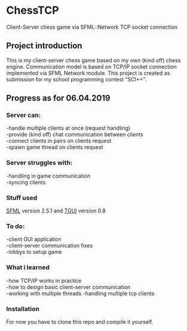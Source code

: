 # ChessTCP
Client-Server chess game via SFML::Network TCP socket connection

## Project introduction
This is my client-server chess game based on my own (kind off) chess engine. 
Communication model is based on TCP/IP socket connection implemented via SFML Network module.
This project is created as submission for my school programming contest "SCI++".  

## Progress as for 06.04.2019
### Server can:
-handle multiple clients at once (request handling) <br>
-provide (kind off) chat communication between clients <br>
-connect clients in pairs on clients request <br> 
-spawn game thread on clients request <br>

### Server struggles with:
-handling in game communication <br>
-syncing clients <br>

### Stuff used
[SFML](https://www.sfml-dev.org/download.php) version 2.5.1 and [TGUI](https://tgui.eu/download/) version 0.8

### To do:
-client GUI application <br>
-client-server communication fixes<br>
-lobbys to setup game

### What i learned
-how TCP/IP works in practice <br>
-how to design basic client-server communication <br>
-working with multiple threads
-handling multiple tcp clients

### Installation
For now you have to clone this repo and compile it yourself.
